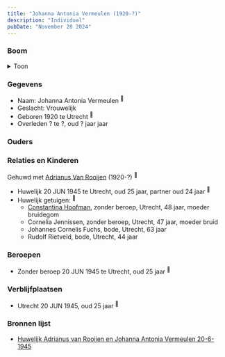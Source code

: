 ```yaml
---
title: "Johanna Antonia Vermeulen (1920-?)"
description: "Individual"
pubDate: "November 20 2024"
---
```


### Boom
<details><summary>Toon</summary>

![test](https://www.plantuml.com/plantuml/svg/dP9FRy8m3CNl-HGM77P22dImWIh-JQqq3XFQ1bUK9XxDcZeeIOKgn7TV1zN6QOVTBFlvlPyiptqGBbIbORxGT11Eb909MUoThKWzMMCT12V8DoEam7Aj4AHsqk2rnl8GQYYnpD3vQyi7T6X3VK1suogDy1vE302MrYbqxxcM1Q7tSLmAJTCfHEpCs1siBr6UiUjAPsLpGIHWGS6I5h15Ls9ba3eWF3nptd_ay6FIJPT9b4HDqkb3er5dY2UPoEfTPaCmE9b2VppWi0aEPHvkHBweZDa9KZlfhFUPRTWQzGnctrWjoq8vBQZoi1K4hzRgpnkCXp50DudIORhy8tumWhTa_I-A5YAU754fJVjlDmwhpKlZTZ-ySAISyn67hj7xFDHeZ3qsB6VMdgdNQnMi1Vvji3cIQZxX2m00)
</details>

### Gegevens
- Naam: Johanna Antonia Vermeulen <sup><a href="../s00301/" style="text-decoration:none" title="Huwelijk Adrianus van Rooijen en Johanna Antonia Vermeulen 20-6-1945">:link:</a></sup>
- Geslacht: Vrouwelijk
- Geboren 1920 te Utrecht <sup><a href="../s00301/" style="text-decoration:none" title="Huwelijk Adrianus van Rooijen en Johanna Antonia Vermeulen 20-6-1945">:link:</a></sup>
- Overleden ? te ?, oud ? jaar jaar 

### Ouders

### Relaties en Kinderen

Gehuwd met [Adrianus Van Rooijen](../i00179/) (1920-?) <sup><a href="../s00301/" style="text-decoration:none" title="Huwelijk Adrianus van Rooijen en Johanna Antonia Vermeulen 20-6-1945">:link:</a></sup>
- Huwelijk 20 JUN 1945 te Utrecht, oud 25 jaar, partner oud 24 jaar <sup><a href="../s00301/" style="text-decoration:none" title="Huwelijk Adrianus van Rooijen en Johanna Antonia Vermeulen 20-6-1945">:link:</a></sup>
- Huwelijk getuigen:  <sup><a href="../s00301/" style="text-decoration:none" title="Huwelijk Adrianus van Rooijen en Johanna Antonia Vermeulen 20-6-1945">:link:</a></sup>
  - [Constantina Hoofman](../i00011/), zonder beroep, Utrecht, 48 jaar, moeder bruidegom
  - Cornelia Jennissen, zonder beroep, Utrecht, 47 jaar, moeder bruid
  - Johannes Cornelis Fuchs, bode, Utrecht, 63 jaar
  - Rudolf Rietveld, bode, Utrecht, 44 jaar

### Beroepen
- Zonder beroep 20 JUN 1945 te Utrecht, oud 25 jaar <sup><a href="../s00301/" style="text-decoration:none" title="Huwelijk Adrianus van Rooijen en Johanna Antonia Vermeulen 20-6-1945">:link:</a></sup>

### Verblijfplaatsen
- Utrecht  20 JUN 1945, oud 25 jaar  <sup><a href="../s00301/" style="text-decoration:none" title="Huwelijk Adrianus van Rooijen en Johanna Antonia Vermeulen 20-6-1945">:link:</a></sup>

### Bronnen lijst
- [Huwelijk Adrianus van Rooijen en Johanna Antonia Vermeulen 20-6-1945](../s00301/)
